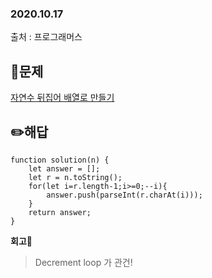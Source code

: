 ### 2020.10.17

출처 : 프로그래머스

## 📝문제

[자연수 뒤집어 배열로 만들기](https://programmers.co.kr/learn/courses/30/lessons/12932)

## ✏️해답

```
function solution(n) {
    let answer = [];
    let r = n.toString();
    for(let i=r.length-1;i>=0;--i){
        answer.push(parseInt(r.charAt(i)));
    }
    return answer;
}
```

**회고🧐**

> Decrement loop 가 관건!